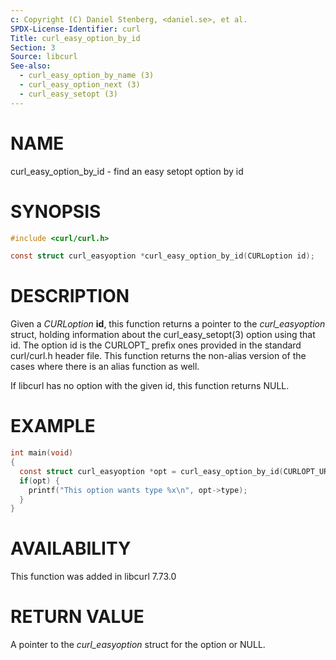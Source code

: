 ```yaml
---
c: Copyright (C) Daniel Stenberg, <daniel.se>, et al.
SPDX-License-Identifier: curl
Title: curl_easy_option_by_id
Section: 3
Source: libcurl
See-also:
  - curl_easy_option_by_name (3)
  - curl_easy_option_next (3)
  - curl_easy_setopt (3)
---
```


# NAME

curl_easy_option_by_id - find an easy setopt option by id

# SYNOPSIS

~~~c
#include <curl/curl.h>

const struct curl_easyoption *curl_easy_option_by_id(CURLoption id);
~~~

# DESCRIPTION

Given a *CURLoption* **id**, this function returns a pointer to the
*curl_easyoption* struct, holding information about the
curl_easy_setopt(3) option using that id. The option id is the CURLOPT_
prefix ones provided in the standard curl/curl.h header file. This function
returns the non-alias version of the cases where there is an alias function as
well.

If libcurl has no option with the given id, this function returns NULL.

# EXAMPLE

~~~c
int main(void)
{
  const struct curl_easyoption *opt = curl_easy_option_by_id(CURLOPT_URL);
  if(opt) {
    printf("This option wants type %x\n", opt->type);
  }
}
~~~

# AVAILABILITY

This function was added in libcurl 7.73.0

# RETURN VALUE

A pointer to the *curl_easyoption* struct for the option or NULL.
